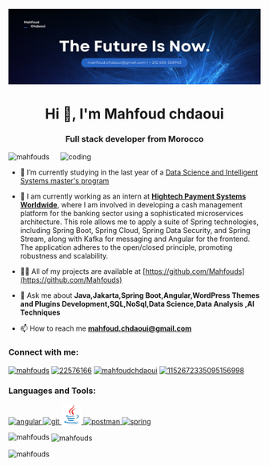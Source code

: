 ![logo](https://github.com/Mahfouds/Mahfouds/blob/main/banner.png)
<h1 align="center">Hi 👋, I'm Mahfoud chdaoui</h1>
<h3 align="center">Full stack developer from Morocco</h3>
<img align="right" alt="coding" width="400" src="https://camo.githubusercontent.com/c1dcb74cc1c1835b1d716f5051499a2814c683c806b15f04b0eba492863703e9/68747470733a2f2f63646e2e6472696262626c652e636f6d2f75736572732f3733303730332f73637265656e73686f74732f363538313234332f6176656e746f2e676966">

<p align="left"> <img src="https://komarev.com/ghpvc/?username=mahfouds&label=Profile%20views&color=0e75b6&style=flat" alt="mahfouds" /> </p>

- 🔭 I’m currently studying in the last year of a [Data Science and Intelligent Systems master's program](https://fst-usmba.ac.ma/framework/uploads/2021/12/MST-SDSI.pdf)

- 👯 I am currently working as an intern at **[Hightech Payment Systems Worldwide](https://www.hps-worldwide.com/)**, where I am involved in developing a cash management platform for the banking sector using a sophisticated microservices architecture. This role allows me to apply a suite of Spring technologies, including Spring Boot, Spring Cloud, Spring Data Security, and Spring Stream, along with Kafka for messaging and Angular for the frontend. The application adheres to the open/closed principle, promoting robustness and scalability.

- 👨‍💻 All of my projects are available at [https://github.com/Mahfouds](https://github.com/Mahfouds)

- 💬 Ask me about **Java,Jakarta,Spring Boot,Angular,WordPress Themes and Plugins Development,SQL,NoSql,Data Science,Data Analysis ,AI Techniques**

- 📫 How to reach me **mahfoud.chdaoui@gmail.com**

<h3 align="left">Connect with me:</h3>
<p align="left">
<a href="https://linkedin.com/in/mahfouds" target="blank"><img align="center" src="https://raw.githubusercontent.com/rahuldkjain/github-profile-readme-generator/master/src/images/icons/Social/linked-in-alt.svg" alt="mahfouds" height="30" width="40" /></a>
<a href="https://stackoverflow.com/users/22576166" target="blank"><img align="center" src="https://raw.githubusercontent.com/rahuldkjain/github-profile-readme-generator/master/src/images/icons/Social/stack-overflow.svg" alt="22576166" height="30" width="40" /></a>
<a href="https://kaggle.com/mahfoudchdaoui" target="blank"><img align="center" src="https://raw.githubusercontent.com/rahuldkjain/github-profile-readme-generator/master/src/images/icons/Social/kaggle.svg" alt="mahfoudchdaoui" height="30" width="40" /></a>
<a href="https://discord.gg/1152672335095156998" target="blank"><img align="center" src="https://raw.githubusercontent.com/rahuldkjain/github-profile-readme-generator/master/src/images/icons/Social/discord.svg" alt="1152672335095156998" height="30" width="40" /></a>
</p>

<h3 align="left">Languages and Tools:</h3>
<p align="left"> <a href="https://angular.io" target="_blank" rel="noreferrer"> <img src="https://angular.io/assets/images/logos/angular/angular.svg" alt="angular" width="40" height="40"/> </a> <a href="https://git-scm.com/" target="_blank" rel="noreferrer"> <img src="https://www.vectorlogo.zone/logos/git-scm/git-scm-icon.svg" alt="git" width="40" height="40"/> </a> <a href="https://www.java.com" target="_blank" rel="noreferrer"> <img src="https://raw.githubusercontent.com/devicons/devicon/master/icons/java/java-original.svg" alt="java" width="40" height="40"/> </a> <a href="https://postman.com" target="_blank" rel="noreferrer"> <img src="https://www.vectorlogo.zone/logos/getpostman/getpostman-icon.svg" alt="postman" width="40" height="40"/> </a> <a href="https://spring.io/" target="_blank" rel="noreferrer"> <img src="https://www.vectorlogo.zone/logos/springio/springio-icon.svg" alt="spring" width="40" height="40"/> </a> </p>

<p><img align="left" src="https://github-readme-stats.vercel.app/api/top-langs?username=mahfouds&show_icons=true&locale=en&layout=compact" alt="mahfouds" /></p>

<p>&nbsp;<img align="center" src="https://github-readme-stats.vercel.app/api?username=mahfouds&show_icons=true&locale=en" alt="mahfouds" /></p>

<p><img align="center" src="https://github-readme-streak-stats.herokuapp.com/?user=mahfouds&" alt="mahfouds" /></p>

